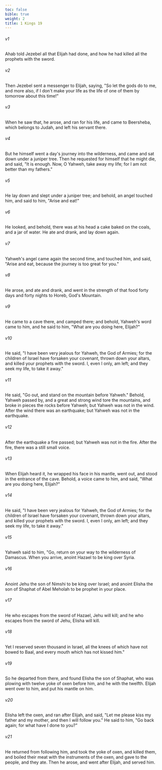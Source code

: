 ```yaml
---
toc: false
bible: true
weight: 2
title: 1 Kings 19
---
```




###### v1 
Ahab told Jezebel all that Elijah had done, and how he had killed all the prophets with the sword. 

###### v2 
Then Jezebel sent a messenger to Elijah, saying, "So let the gods do to me, and more also, if I don't make your life as the life of one of them by tomorrow about this time!" 

###### v3 
When he saw that, he arose, and ran for his life, and came to Beersheba, which belongs to Judah, and left his servant there. 

###### v4 
But he himself went a day's journey into the wilderness, and came and sat down under a juniper tree. Then he requested for himself that he might die, and said, "It is enough. Now, O Yahweh, take away my life; for I am not better than my fathers." 

###### v5 
He lay down and slept under a juniper tree; and behold, an angel touched him, and said to him, "Arise and eat!" 

###### v6 
He looked, and behold, there was at his head a cake baked on the coals, and a jar of water. He ate and drank, and lay down again. 

###### v7 
Yahweh's angel came again the second time, and touched him, and said, "Arise and eat, because the journey is too great for you." 

###### v8 
He arose, and ate and drank, and went in the strength of that food forty days and forty nights to Horeb, God's Mountain. 

###### v9 
He came to a cave there, and camped there; and behold, Yahweh's word came to him, and he said to him, "What are you doing here, Elijah?" 

###### v10 
He said, "I have been very jealous for Yahweh, the God of Armies; for the children of Israel have forsaken your covenant, thrown down your altars, and killed your prophets with the sword. I, even I only, am left; and they seek my life, to take it away." 

###### v11 
He said, "Go out, and stand on the mountain before Yahweh." Behold, Yahweh passed by, and a great and strong wind tore the mountains, and broke in pieces the rocks before Yahweh; but Yahweh was not in the wind. After the wind there was an earthquake; but Yahweh was not in the earthquake. 

###### v12 
After the earthquake a fire passed; but Yahweh was not in the fire. After the fire, there was a still small voice. 

###### v13 
When Elijah heard it, he wrapped his face in his mantle, went out, and stood in the entrance of the cave. Behold, a voice came to him, and said, "What are you doing here, Elijah?" 

###### v14 
He said, "I have been very jealous for Yahweh, the God of Armies; for the children of Israel have forsaken your covenant, thrown down your altars, and killed your prophets with the sword. I, even I only, am left; and they seek my life, to take it away." 

###### v15 
Yahweh said to him, "Go, return on your way to the wilderness of Damascus. When you arrive, anoint Hazael to be king over Syria. 

###### v16 
Anoint Jehu the son of Nimshi to be king over Israel; and anoint Elisha the son of Shaphat of Abel Meholah to be prophet in your place. 

###### v17 
He who escapes from the sword of Hazael, Jehu will kill; and he who escapes from the sword of Jehu, Elisha will kill. 

###### v18 
Yet I reserved seven thousand in Israel, all the knees of which have not bowed to Baal, and every mouth which has not kissed him." 

###### v19 
So he departed from there, and found Elisha the son of Shaphat, who was plowing with twelve yoke of oxen before him, and he with the twelfth. Elijah went over to him, and put his mantle on him. 

###### v20 
Elisha left the oxen, and ran after Elijah, and said, "Let me please kiss my father and my mother, and then I will follow you." He said to him, "Go back again; for what have I done to you?" 

###### v21 
He returned from following him, and took the yoke of oxen, and killed them, and boiled their meat with the instruments of the oxen, and gave to the people, and they ate. Then he arose, and went after Elijah, and served him.

